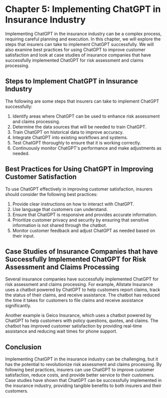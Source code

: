 Chapter 5: Implementing ChatGPT in Insurance Industry
=====================================================

Implementing ChatGPT in the insurance industry can be a complex process, requiring careful planning and execution. In this chapter, we will explore the steps that insurers can take to implement ChatGPT successfully. We will also examine best practices for using ChatGPT to improve customer satisfaction and look at case studies of insurance companies that have successfully implemented ChatGPT for risk assessment and claims processing.

Steps to Implement ChatGPT in Insurance Industry
------------------------------------------------

The following are some steps that insurers can take to implement ChatGPT successfully:

1. Identify areas where ChatGPT can be used to enhance risk assessment and claims processing.
2. Determine the data sources that will be needed to train ChatGPT.
3. Train ChatGPT on historical data to improve accuracy.
4. Integrate ChatGPT into existing workflows and systems.
5. Test ChatGPT thoroughly to ensure that it is working correctly.
6. Continuously monitor ChatGPT's performance and make adjustments as needed.

Best Practices for Using ChatGPT in Improving Customer Satisfaction
-------------------------------------------------------------------

To use ChatGPT effectively in improving customer satisfaction, insurers should consider the following best practices:

1. Provide clear instructions on how to interact with ChatGPT.
2. Use language that customers can understand.
3. Ensure that ChatGPT is responsive and provides accurate information.
4. Prioritize customer privacy and security by ensuring that sensitive information is not shared through the chatbot.
5. Monitor customer feedback and adjust ChatGPT as needed based on their input.

Case Studies of Insurance Companies that have Successfully Implemented ChatGPT for Risk Assessment and Claims Processing
------------------------------------------------------------------------------------------------------------------------

Several insurance companies have successfully implemented ChatGPT for risk assessment and claims processing. For example, Allstate Insurance uses a chatbot powered by ChatGPT to help customers report claims, track the status of their claims, and receive assistance. The chatbot has reduced the time it takes for customers to file claims and receive assistance significantly.

Another example is Geico Insurance, which uses a chatbot powered by ChatGPT to help customers with policy questions, quotes, and claims. The chatbot has improved customer satisfaction by providing real-time assistance and reducing wait times for phone support.

Conclusion
----------

Implementing ChatGPT in the insurance industry can be challenging, but it has the potential to revolutionize risk assessment and claims processing. By following best practices, insurers can use ChatGPT to improve customer satisfaction, reduce costs, and provide better service to their customers. Case studies have shown that ChatGPT can be successfully implemented in the insurance industry, providing tangible benefits to both insurers and their customers.
